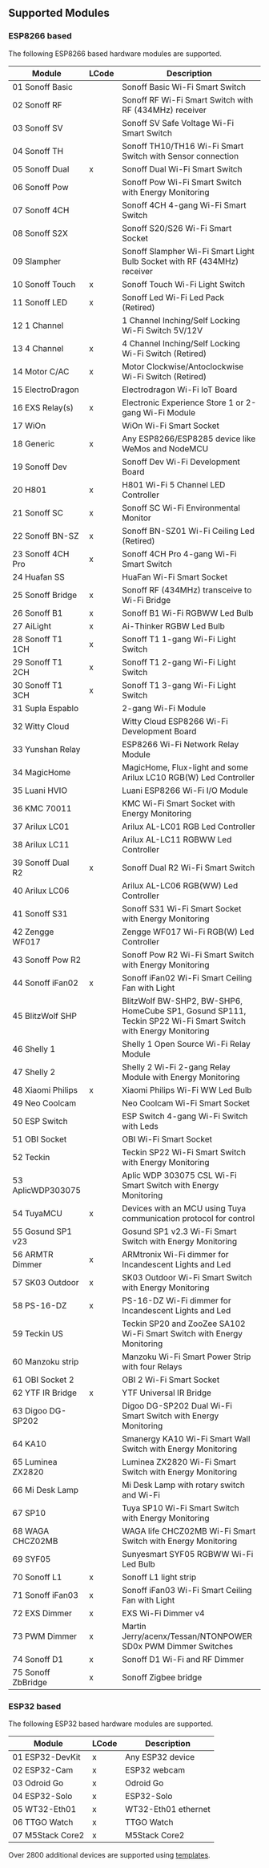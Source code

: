 ## Supported Modules

### ESP8266 based
The following ESP8266 based hardware modules are supported.

Module             | LCode | Description
-------------------|-------|-----------------------
01 Sonoff Basic    |       | Sonoff Basic Wi-Fi Smart Switch
02 Sonoff RF       |       | Sonoff RF Wi-Fi Smart Switch with RF (434MHz) receiver
03 Sonoff SV       |       | Sonoff SV Safe Voltage Wi-Fi Smart Switch
04 Sonoff TH       |       | Sonoff TH10/TH16 Wi-Fi Smart Switch with Sensor connection
05 Sonoff Dual     |   x   | Sonoff Dual Wi-Fi Smart Switch
06 Sonoff Pow      |       | Sonoff Pow Wi-Fi Smart Switch with Energy Monitoring
07 Sonoff 4CH      |       | Sonoff 4CH 4-gang Wi-Fi Smart Switch
08 Sonoff S2X      |       | Sonoff S20/S26 Wi-Fi Smart Socket
09 Slampher        |       | Sonoff Slampher Wi-Fi Smart Light Bulb Socket with RF (434MHz) receiver
10 Sonoff Touch    |   x   | Sonoff Touch Wi-Fi Light Switch
11 Sonoff LED      |   x   | Sonoff Led Wi-Fi Led Pack (Retired)
12 1 Channel       |       | 1 Channel Inching/Self Locking Wi-Fi Switch 5V/12V
13 4 Channel       |   x   | 4 Channel Inching/Self Locking Wi-Fi Switch (Retired)
14 Motor C/AC      |   x   | Motor Clockwise/Antoclockwise Wi-Fi Switch (Retired)
15 ElectroDragon   |       | Electrodragon Wi-Fi IoT Board
16 EXS Relay(s)    |   x   | Electronic Experience Store 1 or 2-gang Wi-Fi Module
17 WiOn            |       | WiOn Wi-Fi Smart Socket
18 Generic         |   x   | Any ESP8266/ESP8285 device like WeMos and NodeMCU
19 Sonoff Dev      |       | Sonoff Dev Wi-Fi Development Board
20 H801            |   x   | H801 Wi-Fi 5 Channel LED Controller
21 Sonoff SC       |   x   | Sonoff SC Wi-Fi Environmental Monitor
22 Sonoff BN-SZ    |   x   | Sonoff BN-SZ01 Wi-Fi Ceiling Led (Retired)
23 Sonoff 4CH Pro  |   x   | Sonoff 4CH Pro 4-gang Wi-Fi Smart Switch
24 Huafan SS       |       | HuaFan Wi-Fi Smart Socket
25 Sonoff Bridge   |   x   | Sonoff RF (434MHz) transceive to Wi-Fi Bridge
26 Sonoff B1       |   x   | Sonoff B1 Wi-Fi RGBWW Led Bulb
27 AiLight         |   x   | Ai-Thinker RGBW Led Bulb
28 Sonoff T1 1CH   |   x   | Sonoff T1 1-gang Wi-Fi Light Switch
29 Sonoff T1 2CH   |   x   | Sonoff T1 2-gang Wi-Fi Light Switch
30 Sonoff T1 3CH   |   x   | Sonoff T1 3-gang Wi-Fi Light Switch
31 Supla Espablo   |       | 2-gang Wi-Fi Module
32 Witty Cloud     |       | Witty Cloud ESP8266 Wi-Fi Development Board
33 Yunshan Relay   |       | ESP8266 Wi-Fi Network Relay Module
34 MagicHome       |       | MagicHome, Flux-light and some Arilux LC10 RGB(W) Led Controller
35 Luani HVIO      |       | Luani ESP8266 Wi-Fi I/O Module
36 KMC 70011       |       | KMC Wi-Fi Smart Socket with Energy Monitoring
37 Arilux LC01     |       | Arilux AL-LC01 RGB Led Controller
38 Arilux LC11     |       | Arilux AL-LC11 RGBWW Led Controller
39 Sonoff Dual R2  |   x   | Sonoff Dual R2 Wi-Fi Smart Switch
40 Arilux LC06     |       | Arilux AL-LC06 RGB(WW) Led Controller
41 Sonoff S31      |       | Sonoff S31 Wi-Fi Smart Socket with Energy Monitoring
42 Zengge WF017    |       | Zengge WF017 Wi-Fi RGB(W) Led Controller
43 Sonoff Pow R2   |       | Sonoff Pow R2 Wi-Fi Smart Switch with Energy Monitoring
44 Sonoff iFan02   |   x   | Sonoff iFan02 Wi-Fi Smart Ceiling Fan with Light
45 BlitzWolf SHP   |       | BlitzWolf BW-SHP2, BW-SHP6, HomeCube SP1, Gosund SP111, Teckin SP22 Wi-Fi Smart Switch with Energy Monitoring
46 Shelly 1        |       | Shelly 1 Open Source Wi-Fi Relay Module
47 Shelly 2        |       | Shelly 2 Wi-Fi 2-gang Relay Module with Energy Monitoring
48 Xiaomi Philips  |   x   | Xiaomi Philips Wi-Fi WW Led Bulb
49 Neo Coolcam     |       | Neo Coolcam Wi-Fi Smart Socket
50 ESP Switch      |       | ESP Switch 4-gang Wi-Fi Switch with Leds
51 OBI Socket      |       | OBI Wi-Fi Smart Socket
52 Teckin          |       | Teckin SP22 Wi-Fi Smart Switch with Energy Monitoring
53 AplicWDP303075  |       | Aplic WDP 303075 CSL Wi-Fi Smart Switch with Energy Monitoring
54 TuyaMCU         |   x   | Devices with an MCU using Tuya communication protocol for control
55 Gosund SP1 v23  |       | Gosund SP1 v2.3 Wi-Fi Smart Switch with Energy Monitoring
56 ARMTR Dimmer    |   x   | ARMtronix Wi-Fi dimmer for Incandescent Lights and Led
57 SK03 Outdoor    |   x   | SK03 Outdoor Wi-Fi Smart Switch with Energy Monitoring
58 PS-16-DZ        |   x   | PS-16-DZ  Wi-Fi dimmer for Incandescent Lights and Led
59 Teckin US       |       | Teckin SP20 and ZooZee SA102 Wi-Fi Smart Switch with Energy Monitoring
60 Manzoku strip   |       | Manzoku Wi-Fi Smart Power Strip with four Relays
61 OBI Socket 2    |       | OBI 2 Wi-Fi Smart Socket
62 YTF IR Bridge   |   x   | YTF Universal IR Bridge
63 Digoo DG-SP202  |       | Digoo DG-SP202 Dual Wi-Fi Smart Switch with Energy Monitoring
64 KA10            |       | Smanergy KA10 Wi-Fi Smart Wall Switch with Energy Monitoring
65 Luminea ZX2820  |       | Luminea ZX2820 Wi-Fi Smart Switch with Energy Monitoring
66 Mi Desk Lamp    |       | Mi Desk Lamp with rotary switch and Wi-Fi
67 SP10            |       | Tuya SP10 Wi-Fi Smart Switch with Energy Monitoring
68 WAGA CHCZ02MB   |       | WAGA life CHCZ02MB Wi-Fi Smart Switch with Energy Monitoring
69 SYF05           |       | Sunyesmart SYF05 RGBWW Wi-Fi Led Bulb
70 Sonoff L1       |   x   | Sonoff L1 light strip
71 Sonoff iFan03   |   x   | Sonoff iFan03 Wi-Fi Smart Ceiling Fan with Light
72 EXS Dimmer      |   x   | EXS Wi-Fi Dimmer v4
73 PWM Dimmer      |   x   | Martin Jerry/acenx/Tessan/NTONPOWER SD0x PWM Dimmer Switches
74 Sonoff D1       |   x   | Sonoff D1 Wi-Fi and RF Dimmer
75 Sonoff ZbBridge |   x   | Sonoff Zigbee bridge

### ESP32 based
The following ESP32 based hardware modules are supported.

Module             | LCode | Description
-------------------|-------|-----------------------
01 ESP32-DevKit    |   x   | Any ESP32 device
02 ESP32-Cam       |   x   | ESP32 webcam
03 Odroid Go       |   x   | Odroid Go
04 ESP32-Solo      |   x   | ESP32-Solo
05 WT32-Eth01      |   x   | WT32-Eth01 ethernet
06 TTGO Watch      |   x   | TTGO Watch
07 M5Stack Core2   |   x   | M5Stack Core2

Over 2800 additional devices are supported using [templates](TEMPLATES.md).
